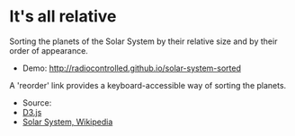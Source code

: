 # It's all relative 

Sorting the planets of the Solar System by their relative size and by their order of appearance. 

* Demo: <a href="http://radiocontrolled.github.io/solar-system-sorted">http://radiocontrolled.github.io/solar-system-sorted</a>

A 'reorder' link provides a keyboard-accessible way of sorting the planets. 

* Source: 
 * <a href="https://github.com/mbostock/d3">D3.js</a>
 * <a href="http://en.wikipedia.org/wiki/Solar_System">Solar System, Wikipedia</a>

